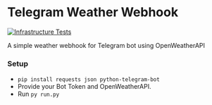 # Telegram Weather Webhook
[![Infrastructure Tests](https://www.bridgecrew.cloud/badges/github/abhilashmnair/weather-webhook/general)](https://www.bridgecrew.cloud/link/badge?vcs=github&fullRepo=abhilashmnair%2Fweather-webhook&benchmark=INFRASTRUCTURE+SECURITY)

A simple weather webhook for Telegram bot using OpenWeatherAPI

### Setup

- ```pip install requests json python-telegram-bot```
- Provide your Bot Token and OpenWeatherAPI.
- Run ```py run.py```


